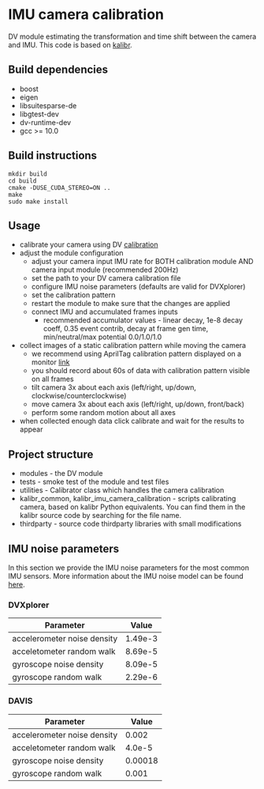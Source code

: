 # IMU camera calibration

DV module estimating the transformation and time shift between the camera and IMU.
This code is based on [kalibr](https://github.com/ethz-asl/kalibr).

## Build dependencies
* boost
* eigen
* libsuitesparse-de
* libgtest-dev
* dv-runtime-dev
* gcc >= 10.0

## Build instructions
```
mkdir build
cd build
cmake -DUSE_CUDA_STEREO=ON ..
make
sudo make install
```

## Usage
* calibrate your camera using DV [calibration](https://inivation.gitlab.io/dv/dv-docs/docs/tutorial-calibration/)
* adjust the module configuration
  * adjust your camera input IMU rate for BOTH calibration module AND camera input module (recommended 200Hz)
  * set the path to your DV camera calibration file
  * configure IMU noise parameters (defaults are valid for DVXplorer)
  * set the calibration pattern
  * restart the module to make sure that the changes are applied
  * connect IMU and accumulated frames inputs
    * recommended accumulator values - linear decay, 1e-8 decay coeff, 0.35 event contrib, decay at frame gen time, min/neutral/max potential 0.0/1.0/1.0
* collect images of a static calibration pattern while moving the camera 
    * we recommend using AprilTag calibration pattern displayed on a monitor [link](https://github.com/ethz-asl/kalibr/wiki/downloads)
    * you should record about 60s of data with calibration pattern visible on all frames
    * tilt camera 3x about each axis (left/right, up/down, clockwise/counterclockwise)
    * move camera 3x about each axis (left/right, up/down, front/back)
    * perform some random motion about all axes
* when collected enough data click calibrate and wait for the results to appear  

## Project structure
- modules - the DV module
- tests - smoke test of the module and test files
- utilities - Calibrator class which handles the camera calibration  
- kalibr_common, kalibr_imu_camera_calibration - scripts calibrating camera, based on kalibr Python equivalents. You can find them in the kalibr source code by searching for the file name.
- thirdparty - source code thirdparty libraries with small modifications 


## IMU noise parameters

In this section we provide the IMU noise parameters for the most common IMU sensors. More information about the IMU 
noise model can be found [here](https://github.com/ethz-asl/kalibr/wiki/IMU-Noise-Model).

### DVXplorer

Parameter | Value
--------- | -----
accelerometer noise density |  1.49e-3
acceletometer random walk | 8.69e-5
gyroscope noise density | 8.09e-5
gyroscope random walk | 2.29e-6

### DAVIS

Parameter | Value
--------- | -----
accelerometer noise density | 0.002  
acceletometer random walk | 4.0e-5
gyroscope noise density | 0.00018
gyroscope random walk | 0.001
